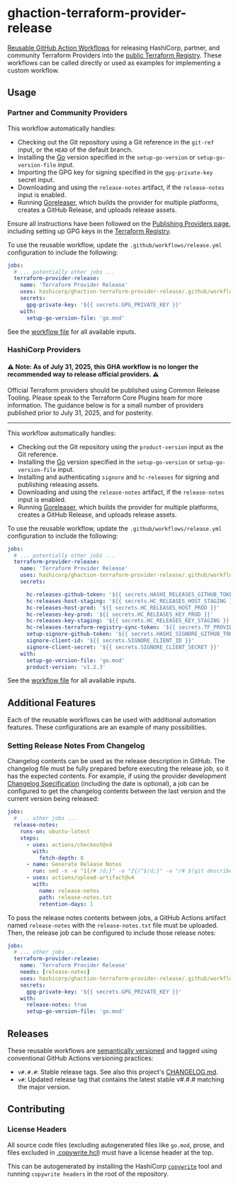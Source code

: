 # ghaction-terraform-provider-release

[Reusable GitHub Action Workflows](https://docs.github.com/en/actions/learn-github-actions/reusing-workflows) for releasing HashiCorp, partner, and community Terraform Providers into the [public Terraform Registry](https://registry.terraform.io/). These workflows can be called directly or used as examples for implementing a custom workflow.

## Usage

### Partner and Community Providers

This workflow automatically handles:

- Checking out the Git repository using a Git reference in the `git-ref` input, or the `HEAD` of the default branch.
- Installing the [Go](https://go.dev/) version specified in the `setup-go-version` or `setup-go-version-file` input.
- Importing the GPG key for signing specified in the `gpg-private-key` secret input.
- Downloading and using the `release-notes` artifact, if the `release-notes` input is enabled.
- Running [Goreleaser](https://goreleaser.com/), which builds the provider for multiple platforms, creates a GitHub Release, and uploads release assets.

Ensure all instructions have been followed on the [Publishing Providers page](https://developer.hashicorp.com/terraform/registry/providers/publishing), including setting up GPG keys in the [Terraform Registry](https://registry.terraform.io/).

To use the reusable workflow, update the `.github/workflows/release.yml` configuration to include the following:

```yaml
jobs:
  # ... potentially other jobs ...
  terraform-provider-release:
    name: 'Terraform Provider Release'
    uses: hashicorp/ghaction-terraform-provider-release/.github/workflows/community.yml@v4
    secrets:
      gpg-private-key: '${{ secrets.GPG_PRIVATE_KEY }}'
    with:
      setup-go-version-file: 'go.mod'
```

See the [workflow file](https://github.com/hashicorp/ghaction-terraform-provider-release/blob/main/.github/workflows/community.yml) for all available inputs.

### HashiCorp Providers

#### ⚠️ Note: As of July 31, 2025, this GHA workflow is no longer the recommended way to release official providers. ⚠️

Official Terraform providers should be published using Common Release Tooling. Please speak to the Terraform Core Plugins team for more information. The guidance below is for a small number of providers published prior to July 31, 2025, and for posterity.

-------

This workflow automatically handles:

- Checking out the Git repository using the `product-version` input as the Git reference.
- Installing the [Go](https://go.dev/) version specified in the `setup-go-version` or `setup-go-version-file` input.
- Installing and authenticating `signore` and `hc-releases` for signing and publishing releasing assets.
- Downloading and using the `release-notes` artifact, if the `release-notes` input is enabled.
- Running [Goreleaser](https://goreleaser.com/), which builds the provider for multiple platforms, creates a GitHub Release, and uploads release assets.

To use the reusable workflow, update the `.github/workflows/release.yml` configuration to include the following:

```yaml
jobs:
  # ... potentially other jobs ...
  terraform-provider-release:
    name: 'Terraform Provider Release'
    uses: hashicorp/ghaction-terraform-provider-release/.github/workflows/hashicorp.yml@v4
    secrets:

      hc-releases-github-token: '${{ secrets.HASHI_RELEASES_GITHUB_TOKEN }}'
      hc-releases-host-staging: '${{ secrets.HC_RELEASES_HOST_STAGING }}'
      hc-releases-host-prod: '${{ secrets.HC_RELEASES_HOST_PROD }}'
      hc-releases-key-prod: '${{ secrets.HC_RELEASES_KEY_PROD }}'
      hc-releases-key-staging: '${{ secrets.HC_RELEASES_KEY_STAGING }}'
      hc-releases-terraform-registry-sync-token: '${{ secrets.TF_PROVIDER_RELEASE_TERRAFORM_REGISTRY_SYNC_TOKEN }}'
      setup-signore-github-token: '${{ secrets.HASHI_SIGNORE_GITHUB_TOKEN }}'
      signore-client-id: '${{ secrets.SIGNORE_CLIENT_ID }}'
      signore-client-secret: '${{ secrets.SIGNORE_CLIENT_SECRET }}'
    with:
      setup-go-version-file: 'go.mod'
      product-version: 'v1.2.3'
```

See the [workflow file](https://github.com/hashicorp/ghaction-terraform-provider-release/blob/main/.github/workflows/hashicorp.yml) for all available inputs.

## Additional Features

Each of the reusable workflows can be used with additional automation features. These configurations are an example of many possibilities.

### Setting Release Notes From Changelog

Changelog contents can be used as the release description in GitHub. The changelog file must be fully prepared before executing the release job, so it has the expected contents. For example, if using the provider development [Changelog Specification](https://www.terraform.io/docs/extend/best-practices/versioning.html#changelog-specification) (including the date is optional), a job can be configured to get the changelog contents between the last version and the current version being released:

```yaml
jobs:
  # ... other jobs ...
  release-notes:
    runs-on: ubuntu-latest
    steps:
      - uses: actions/checkout@v4
        with:
          fetch-depth: 0
      - name: Generate Release Notes
        run: sed -n -e "1{/# /d;}" -e "2{/^$/d;}" -e "/# $(git describe --abbrev=0 --exclude="$(git describe --abbrev=0 --match='v*.*.*' --tags)" --match='v*.*.*' --tags | tr -d v)/q;p" CHANGELOG.md > release-notes.txt
      - uses: actions/upload-artifact@v4
        with:
          name: release-notes
          path: release-notes.txt
          retention-days: 1
```

To pass the release notes contents between jobs, a GitHub Actions artifact named `release-notes` with the `release-notes.txt` file must be uploaded. Then, the release job can be configured to include those release notes:

```yaml
jobs:
  # ... other jobs ...
  terraform-provider-release:
    name: 'Terraform Provider Release'
    needs: [release-notes]
    uses: hashicorp/ghaction-terraform-provider-release/.github/workflows/community.yml@v4
    secrets:
      gpg-private-key: '${{ secrets.GPG_PRIVATE_KEY }}'
    with:
      release-notes: true
      setup-go-version-file: 'go.mod'
```

## Releases

These reusable workflows are [semantically versioned](https://semver.org/) and tagged using conventional GitHub Actions versioning practices:

- `v#.#.#`: Stable release tags. See also this project's [CHANGELOG.md](./CHANGELOG.md).
- `v#`: Updated release tag that contains the latest stable v#.#.# matching the major version.

## Contributing

### License Headers
All source code files (excluding autogenerated files like `go.mod`, prose, and files excluded in [.copywrite.hcl](.copywrite.hcl)) must have a license header at the top.

This can be autogenerated by installing the HashiCorp [`copywrite`](https://github.com/hashicorp/copywrite#getting-started) tool and running `copywrite headers` in the root of the repository.
